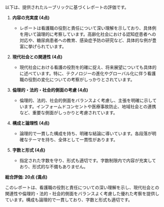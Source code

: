 以下は、提供されたルーブリックに基づくレポートの評価です。

1. **内容の充実度 (4点)**
   - レポートは看護職の役割と責任について深い理解を示しており、具体例を用いて論理的に考察しています。高齢化社会における認知症患者への対応や、糖尿病患者への教育、感染症予防の研究など、具体的な例が豊富に挙げられています。

2. **現代社会との関連性 (4点)**
   - 現代社会における看護の役割を的確に捉え、将来展望についても具体的に述べています。特に、テクノロジーの進化やグローバル化に伴う看護職の役割の変化についての考察がしっかりとされています。

3. **倫理的・法的・社会的側面の考慮 (4点)**
   - 倫理的、法的、社会的側面をバランスよく考慮し、主張を明確に示しています。インフォームドコンセントや医療事故防止、地域社会との連携など、重要な側面がしっかりと考慮されています。

4. **構成と論理性 (4点)**
   - 論理的で一貫した構成を持ち、明確な結論に導いています。各段落が明確なテーマを持ち、全体として一貫性があります。

5. **字数と形式 (4点)**
   - 指定された字数を守り、形式も適切です。字数制限内で内容が充実しており、形式的な不備もありません。

**総合評価: 20点 (満点)**

このレポートは、看護職の役割と責任についての深い理解を示し、現代社会との関連性や倫理的・法的・社会的側面をバランスよく考慮した優れた考察を提供しています。構成も論理的で一貫しており、字数と形式も適切です。